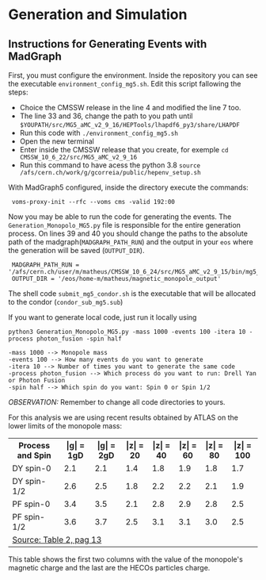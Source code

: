 # Generation and Simulation

## Instructions for Generating Events with MadGraph

First, you must configure the environment. Inside the repository you can see the executable `environment_config_mg5.sh`.
Edit this script fallowing the steps:
* Choice the CMSSW release in the line 4 and modified the line 7 too.
* The line 33 and 36, change the path to you path until `$YOUPATH/src/MG5_aMC_v2_9_16/HEPTools/lhapdf6_py3/share/LHAPDF`
* Run this code with `./environment_config_mg5.sh`
* Open the new terminal
* Enter inside the CMSSW release that you create, for exemple `cd CMSSW_10_6_22/src/MG5_aMC_v2_9_16`
* Run this command to have acess the python 3.8 `source /afs/cern.ch/work/g/gcorreia/public/hepenv_setup.sh`
   
With MadGraph5 configured, inside the directory execute the commands:

    
     voms-proxy-init --rfc --voms cms -valid 192:00

Now you may be able to run the code for generating the events.
The `Generation_Monopolo_MG5.py` file is responsible for the entire generation process. On lines 39 and 40 you should change the paths to the absolute path of the madgraph(`MADGRAPH_PATH_RUN`) and the output in your `eos` where the generation will be saved (`OUTPUT_DIR`).

    
     MADGRAPH_PATH_RUN = '/afs/cern.ch/user/m/matheus/CMSSW_10_6_24/src/MG5_aMC_v2_9_15/bin/mg5_aMC'
     OUTPUT_DIR = '/eos/home-m/matheus/magnetic_monopole_output'

The shell code `submit_mg5_condor.sh` is the executable that will be allocated to the condor (`condor_sub_mg5.sub`)

If you want to generate local code, just run it locally using

   
    python3 Generation_Monopolo_MG5.py -mass 1000 -events 100 -itera 10 -process photon_fusion -spin half

    -mass 1000 --> Monopole mass
    -events 100 --> How many events do you want to generate
    -itera 10 --> Number of times you want to generate the same code
    -process photon_fusion --> Which process do you want to run: Drell Yan or Photon Fusion
    -spin half --> Which spin do you want: Spin 0 or Spin 1/2


*OBSERVATION:* Remember to change all code directories to yours.

For this analysis we are using recent results obtained by ATLAS on the lower limits of the monopole mass:
                
<table>
    <tr>
        <th>Process and Spin</th>
        <th>|g| = 1gD</th>
        <th>|g| = 2gD</th>
        <th>|z| = 20</th>
        <th>|z| = 40</th>
        <th>|z| = 60</th>
        <th>|z| = 80</th>
        <th>|z| = 100</th>
    </tr>
    <tr>
        <td>DY spin-0</td>
        <td>2.1</td>
        <td>2.1</td>
        <td>1.4</td>
        <td>1.8</td>
        <td>1.9</td>
        <td>1.8</td>
        <td>1.7</td>
    </tr>
    <tr>
        <td>DY spin-1/2</td>
        <td>2.6</td>
        <td>2.5</td>
        <td>1.8</td>
        <td>2.2</td>
        <td>2.2</td>
        <td>2.1</td>
        <td>1.9</td>
    </tr>
    <tr>
        <td>PF spin-0</td>
        <td>3.4</td>
        <td>3.5</td>
        <td>2.1</td>
        <td>2.8</td>
        <td>2.9</td>
        <td>2.8</td>
        <td>2.5</td>
    </tr>
    <tr>
        <td>PF spin-1/2</td>
        <td>3.6</td>
        <td>3.7</td>
        <td>2.5</td>
        <td>3.1</td>
        <td>3.1</td>
        <td>3.0</td>
        <td>2.5</td>
    </tr>
    <tr>
        <td colspan="8"><a href="https://arxiv.org/pdf/2308.04835.pdf">Source: Table 2, pag 13</a></td>
    </tr>
</table>

This table shows the first two columns with the value of the monopole's magnetic charge and the last are the HECOs particles charge.

